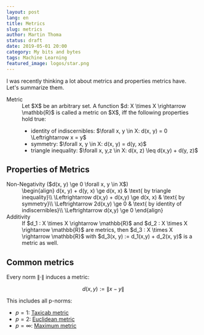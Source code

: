 ```yaml
---
layout: post
lang: en
title: Metrics
slug: metrics
author: Martin Thoma
status: draft
date: 2019-05-01 20:00
category: My bits and bytes
tags: Machine Learning
featured_image: logos/star.png
---
```

I was recently thinking a lot about metrics and properties metrics have. Let's
summarize them.

<dl>
    <dt>Metric</dt>
    <dd>Let $X$ be an arbitrary set. A function $d: X \times X \rightarrow \mathbb{R}$ is called a metric on $X$, iff
        the following properties hold true:
        <ul>
            <li>identity of indiscernibles: $\forall x, y \in X: d(x, y) = 0 \Leftrightarrow x = y$</li>
            <li>symmetry: $\forall x, y \in X: d(x, y) = d(y, x)$</li>
            <li>triangle inequality: $\forall x, y,z \in X: d(x, z) \leq d(x,y) + d(y, z)$</li>
        </ul>
    </dd>
</dl>


## Properties of Metrics

<dl>
    <dt>Non-Negativity ($d(x, y) \ge 0 \forall x, y \in X$)</dt>
    <dd>
        \begin{align}
            d(x, y) + d(y, x) \ge d(x, x) & \text{ by triangle inequality}\\
            \Leftrightarrow d(x,y) + d(x,y)   \ge d(x, x) & \text{ by symmetry}\\
            \Leftrightarrow 2d(x,y)           \ge 0       & \text{ by identity of indiscernibles}\\
            \Leftrightarrow  d(x,y)           \ge 0
        \end{align}
    </dd>
    <dt>Additivity</dt>
    <dd>If $d_1 : X \times X \rightarrow \mathbb{R}$ and $d_2 : X \times X \rightarrow \mathbb{R}$ are
        metrics, then $d_3 : X \times X \rightarrow \mathbb{R}$ with $d_3(x, y) := d_1(x,y) + d_2(x, y)$
        is a metric as well.</dd>
</dl>


## Common metrics

Every norm $\| \cdot \|$ induces a metric:

$$d(x, y) := \|x - y\|$$

This includes all p-norms:

* $p=1$: [Taxicab metric](https://en.wikipedia.org/wiki/Taxicab_geometry)
* $p=2$: [Euclidean metric](https://en.wikipedia.org/wiki/Euclidean_distance)
* $p=\infty$: [Maximum metric](https://en.wikipedia.org/wiki/Chebyshev_distance)
